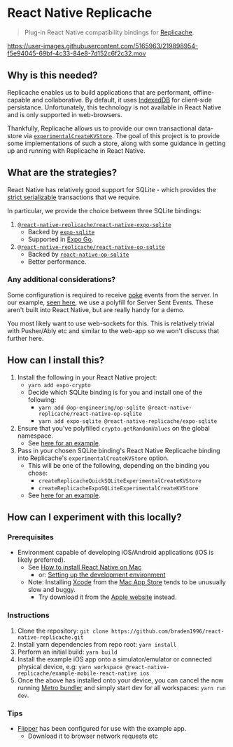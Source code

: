 # React Native Replicache

> Plug-in React Native compatibility bindings for [Replicache](https://replicache.dev/).

<https://user-images.githubusercontent.com/5165963/219898954-f5e94045-69bf-4c33-84e8-7d152c6f2c32.mov>

## Why is this needed?

Replicache enables us to build applications that are performant, offline-capable and collaborative. By default, it uses [IndexedDB](https://developer.mozilla.org/en-US/docs/Web/API/IndexedDB_API) for client-side persistance. Unfortunately, this technology is not available in React Native and is only supported in web-browsers.

Thankfully, Replicache allows us to provide our own transactional data-store via [`experimentalCreateKVStore`](https://doc.replicache.dev/api/interfaces/ReplicacheOptions#experimentalcreatekvstore). The goal of this project is to provide some implementations of such a store, along with some guidance in getting up and running with Replicache in React Native.

## What are the strategies?

React Native has relatively good support for SQLite - which provides the [strict serializable](https://jepsen.io/consistency/models/strict-serializable) transactions that we require.

In particular, we provide the choice between three SQLite bindings:

1. [`@react-native-replicache/react-native-expo-sqlite`](https://github.com/Braden1996/react-native-replicache/tree/master/packages/react-native-expo-sqlite)
   - Backed by [`expo-sqlite`](https://docs.expo.dev/versions/latest/sdk/sqlite/)
   - Supported in [Expo Go](https://expo.dev/client).
2. [`@react-native-replicache/react-native-op-sqlite`](https://github.com/Braden1996/react-native-replicache/tree/master/packages/react-native-op-sqlite)
   - Backed by [`react-native-op-sqlite`](https://github.com/OP-Engineering/op-sqlite)
   - Better performance.

### Any additional considerations?

Some configuration is required to receive [poke](https://doc.replicache.dev/byob/poke) events from the server. In our example, [seen here](https://github.com/Braden1996/react-native-replicache/blob/master/packages/example/mobile-react-native/src/use-replicache.ts), we use a polyfill for Server Sent Events. These aren't built into React Native, but are really handy for a demo.

You most likely want to use web-sockets for this. This is relatively trivial with Pusher/Ably etc and similar to the web-app so we won't discuss that further here.

## How can I install this?

1. Install the following in your React Native project:
   - `yarn add expo-crypto`
   - Decide which SQLite binding is for you and install one of the following:
     - `yarn add @op-engineering/op-sqlite @react-native-replicache/react-native-op-sqlite`
     - `yarn add expo-sqlite @react-native-replicache/expo-sqlite`
2. Ensure that you've polyfilled `crypto.getRandomValues` on the global namespace.
   - See [here for an example](https://github.com/Braden1996/react-native-replicache/blob/master/packages/example/mobile-react-native/src/crypto-polyfill.ts).
3. Pass in your chosen SQLite binding's React Native Replicache binding into Replicache's `experimentalCreateKVStore` option.
   - This will be one of the following, depending on the binding you chose:
     - `createReplicacheQuickSQLiteExperimentalCreateKVStore`
     - `createReplicacheExpoSQLiteExperimentalCreateKVStore`
   - See [here for an example](https://github.com/Braden1996/react-native-replicache/blob/master/packages/example/mobile-react-native/src/use-replicache.ts).

## How can I experiment with this locally?

### Prerequisites

- Environment capable of developing iOS/Android applications (iOS is likely preferred).
  - See [How to install React Native on Mac](https://dev-yakuza.posstree.com/en/react-native/install-on-mac/)
    - or: [Setting up the development environment](https://reactnative.dev/docs/environment-setup)
  - Note: Installing [Xcode](https://developer.apple.com/xcode/) from the [Mac App Store](https://apps.apple.com/us/app/xcode/id497799835?mt=12) tends to be unusually slow and buggy.
    - Try download it from the [Apple website](https://developer.apple.com/xcode/) instead.

### Instructions

1. Clone the repository: `git clone https://github.com/braden1996/react-native-replicache.git`
2. Install yarn dependencies from repo root: `yarn install`
3. Perform an initial build: `yarn build`
4. Install the example iOS app onto a simulator/emulator or connected physical device, e.g: `yarn workspace @react-native-replicache/example-mobile-react-native ios`
5. Once the above has installed onto your device, you can cancel the now running [Metro bundler](https://facebook.github.io/metro/) and simply start dev for all workspaces: `yarn run dev`.

### Tips

- [Flipper](https://fbflipper.com/) has been configured for use with the example app.
  - Download it to browser network requests etc
